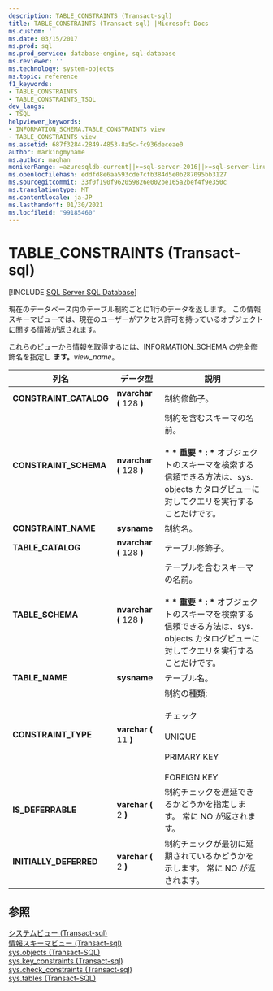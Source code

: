 ```yaml
---
description: TABLE_CONSTRAINTS (Transact-sql)
title: TABLE_CONSTRAINTS (Transact-sql) |Microsoft Docs
ms.custom: ''
ms.date: 03/15/2017
ms.prod: sql
ms.prod_service: database-engine, sql-database
ms.reviewer: ''
ms.technology: system-objects
ms.topic: reference
f1_keywords:
- TABLE_CONSTRAINTS
- TABLE_CONSTRAINTS_TSQL
dev_langs:
- TSQL
helpviewer_keywords:
- INFORMATION_SCHEMA.TABLE_CONSTRAINTS view
- TABLE_CONSTRAINTS view
ms.assetid: 687f3284-2849-4853-8a5c-fc936deceae0
author: markingmyname
ms.author: maghan
monikerRange: =azuresqldb-current||>=sql-server-2016||>=sql-server-linux-2017||=azuresqldb-mi-current
ms.openlocfilehash: eddfd8e6aa593cde7cfb384d5e0b287095bb3127
ms.sourcegitcommit: 33f0f190f962059826e002be165a2bef4f9e350c
ms.translationtype: MT
ms.contentlocale: ja-JP
ms.lasthandoff: 01/30/2021
ms.locfileid: "99185460"
---
```

# <a name="table_constraints-transact-sql"></a>TABLE_CONSTRAINTS (Transact-sql)
[!INCLUDE [SQL Server SQL Database](../../includes/applies-to-version/sql-asdb.md)]

  現在のデータベース内のテーブル制約ごとに1行のデータを返します。 この情報スキーマビューでは、現在のユーザーがアクセス許可を持っているオブジェクトに関する情報が返されます。  
  
 これらのビューから情報を取得するには、INFORMATION_SCHEMA の完全修飾名を指定し **ます。**_view_name_。  
  
|列名|データ型|説明|  
|-----------------|---------------|-----------------|  
|**CONSTRAINT_CATALOG**|**nvarchar (** 128 **)**|制約修飾子。|  
|**CONSTRAINT_SCHEMA**|**nvarchar (** 128 **)**|制約を含むスキーマの名前。<br /><br /> <strong> \* \* 重要 \* : \* </strong>オブジェクトのスキーマを検索する信頼できる方法は、sys. objects カタログビューに対してクエリを実行することだけです。|  
|**CONSTRAINT_NAME**|**sysname**|制約名。|  
|**TABLE_CATALOG**|**nvarchar (** 128 **)**|テーブル修飾子。|  
|**TABLE_SCHEMA**|**nvarchar (** 128 **)**|テーブルを含むスキーマの名前。<br /><br /> <strong> \* \* 重要 \* : \* </strong>オブジェクトのスキーマを検索する信頼できる方法は、sys. objects カタログビューに対してクエリを実行することだけです。|  
|**TABLE_NAME**|**sysname**|テーブル名。|  
|**CONSTRAINT_TYPE**|**varchar (** 11 **)**|制約の種類:<br /><br /> チェック<br /><br /> UNIQUE<br /><br /> PRIMARY KEY<br /><br /> FOREIGN KEY|  
|**IS_DEFERRABLE**|**varchar (** 2 **)**|制約チェックを遅延できるかどうかを指定します。 常に NO が返されます。|  
|**INITIALLY_DEFERRED**|**varchar (** 2 **)**|制約チェックが最初に延期されているかどうかを示します。 常に NO が返されます。|  
  
## <a name="see-also"></a>参照  
 [システムビュー &#40;Transact-sql&#41;](../../t-sql/language-reference.md)   
 [情報スキーマビュー &#40;Transact-sql&#41;](~/relational-databases/system-information-schema-views/system-information-schema-views-transact-sql.md)   
 [sys.objects &#40;Transact-SQL&#41;](../../relational-databases/system-catalog-views/sys-objects-transact-sql.md)   
 [sys.key_constraints &#40;Transact-sql&#41;](../../relational-databases/system-catalog-views/sys-key-constraints-transact-sql.md)   
 [sys.check_constraints &#40;Transact-sql&#41;](../../relational-databases/system-catalog-views/sys-check-constraints-transact-sql.md)   
 [sys.tables &#40;Transact-SQL&#41;](../../relational-databases/system-catalog-views/sys-tables-transact-sql.md)  
  
